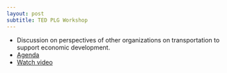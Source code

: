 ```yaml
---
layout: post
subtitle: TED PLG Workshop
---
```


* Discussion on perspectives of other organizations on transportation to support economic development.
* [Agenda](http://www.hillsboroughcounty.org/DocumentCenter/View/9035 )
* [Watch video](http://65.49.32.144/Hillsborough/c8ba149b-75d3-4a42-8244-2a7aee0eff70/Transportation__Economic_Dev_09_25_2013/presentation_file/mgpresenter.html?Stream=low)
